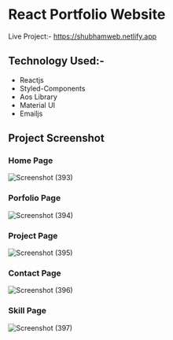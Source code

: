 # React Portfolio Website
Live Project:- https://shubhamweb.netlify.app

<h2>Technology Used:-</h2>
<ul>
<li>Reactjs</li>
<li>Styled-Components</li>
<li>Aos Library</li>
<li>Material UI</li>
<li>Emailjs</li>
</ul>

<h2>Project Screenshot</h2>
<h3>Home Page</h3>

![Screenshot (393)](https://github.com/shubhamkr83/React-Vite-Portfolio/assets/72254047/23979487-8f7c-4c31-a57b-14b63b8b3fe3)

<h3>Porfolio Page</h3>

![Screenshot (394)](https://github.com/shubhamkr83/React-Vite-Portfolio/assets/72254047/8cf6487f-503e-4564-9773-70ee92a7ef10)

<h3>Project Page</h3>

![Screenshot (395)](https://github.com/shubhamkr83/React-Vite-Portfolio/assets/72254047/cdafdd54-969c-46df-a1bd-c214af43e01c)

<h3>Contact Page</h3>

![Screenshot (396)](https://github.com/shubhamkr83/React-Vite-Portfolio/assets/72254047/8cdf24e1-cf36-49eb-9835-d44ab61a808f)

<h3>Skill Page</h3>

![Screenshot (397)](https://github.com/shubhamkr83/React-Vite-Portfolio/assets/72254047/8f5b3504-7965-4d0c-b3bb-19a5ecaaa056)

